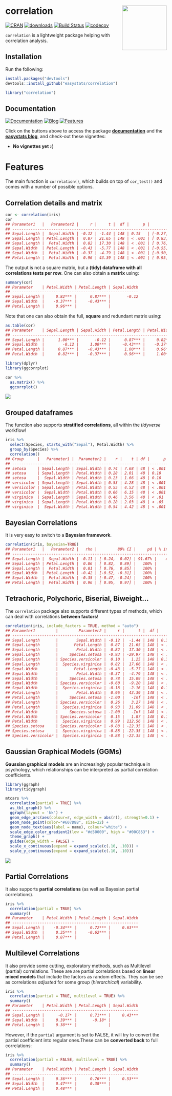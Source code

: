 
# correlation <img src='man/figures/logo.png' align="right" height="139" />

[![CRAN](http://www.r-pkg.org/badges/version/correlation)](https://cran.r-project.org/package=correlation)
[![downloads](http://cranlogs.r-pkg.org/badges/correlation)](https://cran.r-project.org/package=correlation)
[![Build
Status](https://travis-ci.org/easystats/correlation.svg?branch=master)](https://travis-ci.org/easystats/correlation)
[![codecov](https://codecov.io/gh/easystats/correlation/branch/master/graph/badge.svg)](https://codecov.io/gh/easystats/correlation)

`correlation` is a lightweight package helping with correlation
analysis.

## Installation

Run the following:

``` r
install.packages("devtools")
devtools::install_github("easystats/correlation")
```

``` r
library("correlation")
```

## Documentation

[![Documentation](https://img.shields.io/badge/documentation-bayestestR-orange.svg?colorB=E91E63)](https://easystats.github.io/correlation/)
[![Blog](https://img.shields.io/badge/blog-easystats-orange.svg?colorB=FF9800)](https://easystats.github.io/blog/posts/)
[![Features](https://img.shields.io/badge/features-correlation-orange.svg?colorB=2196F3)](https://easystats.github.io/correlation/reference/index.html)

Click on the buttons above to access the package
[**documentation**](https://easystats.github.io/correlation/) and the
[**easystats blog**](https://easystats.github.io/blog/posts/), and
check-out these vignettes:

  - **No vignettes yet :(**

# Features

The main function is `correlation()`, which builds on top of
`cor_test()` and comes with a number of possible options.

## Correlation details and matrix

``` r
cor <- correlation(iris)
cor
## Parameter1   |   Parameter2 |     r |     t |  df |      p |         95% CI |  Method
## -------------------------------------------------------------------------------------
## Sepal.Length |  Sepal.Width | -0.12 | -1.44 | 148 | 0.15   | [-0.27,  0.04] | Pearson
## Sepal.Length | Petal.Length |  0.87 | 21.65 | 148 | < .001 | [ 0.83,  0.91] | Pearson
## Sepal.Length |  Petal.Width |  0.82 | 17.30 | 148 | < .001 | [ 0.76,  0.86] | Pearson
## Sepal.Width  | Petal.Length | -0.43 | -5.77 | 148 | < .001 | [-0.55, -0.29] | Pearson
## Sepal.Width  |  Petal.Width | -0.37 | -4.79 | 148 | < .001 | [-0.50, -0.22] | Pearson
## Petal.Length |  Petal.Width |  0.96 | 43.39 | 148 | < .001 | [ 0.95,  0.97] | Pearson
```

The output is not a square matrix, but a **(tidy) dataframe with all
correlations tests per row**. One can also obtain a **matrix** using:

``` r
summary(cor)
## Parameter    | Petal.Width | Petal.Length | Sepal.Width
## -------------------------------------------------------
## Sepal.Length |     0.82*** |      0.87*** |       -0.12
## Sepal.Width  |    -0.37*** |     -0.43*** |            
## Petal.Length |     0.96*** |              |
```

Note that one can also obtain the full, **square** and redundant matrix
using:

``` r
as.table(cor)
## Parameter    | Sepal.Length | Sepal.Width | Petal.Length | Petal.Width
## ----------------------------------------------------------------------
## Sepal.Length |      1.00*** |       -0.12 |      0.87*** |     0.82***
## Sepal.Width  |        -0.12 |     1.00*** |     -0.43*** |    -0.37***
## Petal.Length |      0.87*** |    -0.43*** |      1.00*** |     0.96***
## Petal.Width  |      0.82*** |    -0.37*** |      0.96*** |     1.00***
```

``` r
library(dplyr)
library(ggcorrplot)

cor %>% 
  as.matrix() %>% 
  ggcorrplot()
```

![](man/figures/unnamed-chunk-7-1.png)<!-- -->

## Grouped dataframes

The function also supports **stratified correlations**, all within the
*tidyverse* workflow\!

``` r
iris %>% 
  select(Species, starts_with("Sepal"), Petal.Width) %>% 
  group_by(Species) %>% 
  correlation()
## Group      |   Parameter1 |  Parameter2 |    r |    t | df |      p |         95% CI |  Method
## ----------------------------------------------------------------------------------------------
## setosa     | Sepal.Length | Sepal.Width | 0.74 | 7.68 | 48 | < .001 | [ 0.59,  0.85] | Pearson
## setosa     | Sepal.Length | Petal.Width | 0.28 | 2.01 | 48 | 0.10   | [ 0.00,  0.52] | Pearson
## setosa     |  Sepal.Width | Petal.Width | 0.23 | 1.66 | 48 | 0.10   | [-0.05,  0.48] | Pearson
## versicolor | Sepal.Length | Sepal.Width | 0.53 | 4.28 | 48 | < .001 | [ 0.29,  0.70] | Pearson
## versicolor | Sepal.Length | Petal.Width | 0.55 | 4.52 | 48 | < .001 | [ 0.32,  0.72] | Pearson
## versicolor |  Sepal.Width | Petal.Width | 0.66 | 6.15 | 48 | < .001 | [ 0.47,  0.80] | Pearson
## virginica  | Sepal.Length | Sepal.Width | 0.46 | 3.56 | 48 | < .01  | [ 0.20,  0.65] | Pearson
## virginica  | Sepal.Length | Petal.Width | 0.28 | 2.03 | 48 | < .05  | [ 0.00,  0.52] | Pearson
## virginica  |  Sepal.Width | Petal.Width | 0.54 | 4.42 | 48 | < .001 | [ 0.31,  0.71] | Pearson
```

## Bayesian Correlations

It is very easy to switch to a **Bayesian framework**.

``` r
correlation(iris, bayesian=TRUE)
## Parameter1   |   Parameter2 |   rho |         89% CI |     pd | % in ROPE |    BF |              Prior
## ------------------------------------------------------------------------------------------------------
## Sepal.Length |  Sepal.Width | -0.11 | [-0.24,  0.02] | 91.67% |    43.20% |  0.51 | Cauchy (0 +- 0.33)
## Sepal.Length | Petal.Length |  0.86 | [ 0.82,  0.89] |   100% |        0% | > 999 | Cauchy (0 +- 0.33)
## Sepal.Length |  Petal.Width |  0.81 | [ 0.76,  0.85] |   100% |        0% | > 999 | Cauchy (0 +- 0.33)
## Sepal.Width  | Petal.Length | -0.42 | [-0.52, -0.31] |   100% |        0% | > 999 | Cauchy (0 +- 0.33)
## Sepal.Width  |  Petal.Width | -0.35 | [-0.47, -0.24] |   100% |        0% | > 999 | Cauchy (0 +- 0.33)
## Petal.Length |  Petal.Width |  0.96 | [ 0.95,  0.97] |   100% |        0% | > 999 | Cauchy (0 +- 0.33)
```

## Tetrachoric, Polychoric, Biserial, Biweight…

The `correlation` package also supports different types of methods,
which can deal with correlations **between factors**\!

``` r
correlation(iris, include_factors = TRUE, method = "auto")
## Parameter1         |         Parameter2 |     r |      t |  df |      p |         95% CI |      Method
## ------------------------------------------------------------------------------------------------------
## Sepal.Length       |        Sepal.Width | -0.12 |  -1.44 | 148 | 0.30   | [-0.27,  0.04] |     Pearson
## Sepal.Length       |       Petal.Length |  0.87 |  21.65 | 148 | < .001 | [ 0.83,  0.91] |     Pearson
## Sepal.Length       |        Petal.Width |  0.82 |  17.30 | 148 | < .001 | [ 0.76,  0.86] |     Pearson
## Sepal.Length       |     Species.setosa | -0.93 | -29.97 | 148 | < .001 | [-0.95, -0.90] |    Biserial
## Sepal.Length       | Species.versicolor |  0.10 |   1.25 | 148 | 0.30   | [-0.06,  0.26] |    Biserial
## Sepal.Length       |  Species.virginica |  0.82 |  17.66 | 148 | < .001 | [ 0.77,  0.87] |    Biserial
## Sepal.Width        |       Petal.Length | -0.43 |  -5.77 | 148 | < .001 | [-0.55, -0.29] |     Pearson
## Sepal.Width        |        Petal.Width | -0.37 |  -4.79 | 148 | < .001 | [-0.50, -0.22] |     Pearson
## Sepal.Width        |     Species.setosa |  0.78 |  15.09 | 148 | < .001 | [ 0.71,  0.84] |    Biserial
## Sepal.Width        | Species.versicolor | -0.60 |  -9.20 | 148 | < .001 | [-0.70, -0.49] |    Biserial
## Sepal.Width        |  Species.virginica | -0.18 |  -2.16 | 148 | 0.13   | [-0.33, -0.02] |    Biserial
## Petal.Length       |        Petal.Width |  0.96 |  43.39 | 148 | < .001 | [ 0.95,  0.97] |     Pearson
## Petal.Length       |     Species.setosa | -1.00 |   -Inf | 148 | < .001 | [-1.00, -1.00] |    Biserial
## Petal.Length       | Species.versicolor |  0.26 |   3.27 | 148 | < .01  | [ 0.10,  0.40] |    Biserial
## Petal.Length       |  Species.virginica |  0.93 |  31.09 | 148 | < .001 | [ 0.91,  0.95] |    Biserial
## Petal.Width        |     Species.setosa | -1.00 |   -Inf | 148 | < .001 | [-1.00, -1.00] |    Biserial
## Petal.Width        | Species.versicolor |  0.15 |   1.87 | 148 | 0.19   | [-0.01,  0.31] |    Biserial
## Petal.Width        |  Species.virginica |  0.99 | 112.56 | 148 | < .001 | [ 0.99,  1.00] |    Biserial
## Species.setosa     | Species.versicolor | -0.88 | -22.35 | 148 | < .001 | [-0.91, -0.84] | Tetrachoric
## Species.setosa     |  Species.virginica | -0.88 | -22.35 | 148 | < .001 | [-0.91, -0.84] | Tetrachoric
## Species.versicolor |  Species.virginica | -0.88 | -22.35 | 148 | < .001 | [-0.91, -0.84] | Tetrachoric
```

## Gaussian Graphical Models (GGMs)

**Gaussian graphical models** are an increasingly popular technique in
psychology, which relationships can be interpreted as partial
correlation coefficients.

``` r
library(ggraph)
library(tidygraph)

mtcars %>% 
  correlation(partial = TRUE) %>% 
  as_tbl_graph() %>% 
  ggraph(layout = 'kk') +
  geom_edge_arc(aes(colour=r, edge_width = abs(r)), strength=0.1) +
  geom_node_point(color="#607D8B", size=22) +
  geom_node_text(aes(label = name), colour="white") +
  scale_edge_color_gradient2(low = "#d50000", high = "#00C853") +
  theme_graph() +   
  guides(edge_width = FALSE) +
  scale_x_continuous(expand = expand_scale(c(.10, .10))) +
  scale_y_continuous(expand = expand_scale(c(.10, .10)))
```

![](man/figures/unnamed-chunk-11-1.png)<!-- -->

## Partial Correlations

It also supports **partial correlations** (as well as Bayesian partial
correlations).

``` r
iris %>% 
  correlation(partial = TRUE) %>% 
  summary()
## Parameter    | Petal.Width | Petal.Length | Sepal.Width
## -------------------------------------------------------
## Sepal.Length |    -0.34*** |      0.72*** |     0.63***
## Sepal.Width  |     0.35*** |     -0.62*** |            
## Petal.Length |     0.87*** |              |
```

## Multilevel Correlations

It also provide some cutting, exploratory methods, such as Multilevel
(partial) correlations. These are are partial correlations based on
**linear mixed models** that include the factors as random effects. They
can be see as correlations *adjusted* for some group (*hierarchical*)
variability.

``` r
iris %>% 
  correlation(partial = TRUE, multilevel = TRUE) %>% 
  summary()
## Parameter    | Petal.Width | Petal.Length | Sepal.Width
## -------------------------------------------------------
## Sepal.Length |      -0.17* |      0.71*** |     0.43***
## Sepal.Width  |     0.39*** |       -0.18* |            
## Petal.Length |     0.38*** |              |
```

However, if the `partial` argument is set to FALSE, it will try to
convert the partial coefficient into regular ones.These can be
**converted back** to full correlations:

``` r
iris %>% 
  correlation(partial = FALSE, multilevel = TRUE) %>% 
  summary()
## Parameter    | Petal.Width | Petal.Length | Sepal.Width
## -------------------------------------------------------
## Sepal.Length |     0.36*** |      0.76*** |     0.53***
## Sepal.Width  |     0.47*** |      0.38*** |            
## Petal.Length |     0.48*** |              |
```
